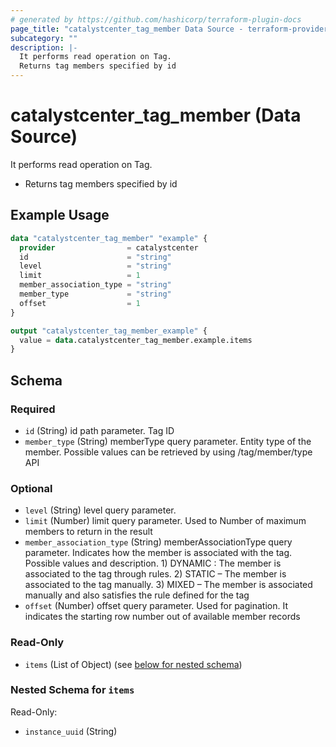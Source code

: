 ```yaml
---
# generated by https://github.com/hashicorp/terraform-plugin-docs
page_title: "catalystcenter_tag_member Data Source - terraform-provider-catalystcenter"
subcategory: ""
description: |-
  It performs read operation on Tag.
  Returns tag members specified by id
---
```


# catalystcenter_tag_member (Data Source)

It performs read operation on Tag.

- Returns tag members specified by id

## Example Usage

```terraform
data "catalystcenter_tag_member" "example" {
  provider                = catalystcenter
  id                      = "string"
  level                   = "string"
  limit                   = 1
  member_association_type = "string"
  member_type             = "string"
  offset                  = 1
}

output "catalystcenter_tag_member_example" {
  value = data.catalystcenter_tag_member.example.items
}
```

<!-- schema generated by tfplugindocs -->
## Schema

### Required

- `id` (String) id path parameter. Tag ID
- `member_type` (String) memberType query parameter. Entity type of the member. Possible values can be retrieved by using /tag/member/type API

### Optional

- `level` (String) level query parameter.
- `limit` (Number) limit query parameter. Used to Number of maximum members to return in the result
- `member_association_type` (String) memberAssociationType query parameter. Indicates how the member is associated with the tag. Possible values and description. 1) DYNAMIC : The member is associated to the tag through rules. 2) STATIC – The member is associated to the tag manually. 3) MIXED – The member is associated manually and also satisfies the rule defined for the tag
- `offset` (Number) offset query parameter. Used for pagination. It indicates the starting row number out of available member records

### Read-Only

- `items` (List of Object) (see [below for nested schema](#nestedatt--items))

<a id="nestedatt--items"></a>
### Nested Schema for `items`

Read-Only:

- `instance_uuid` (String)

